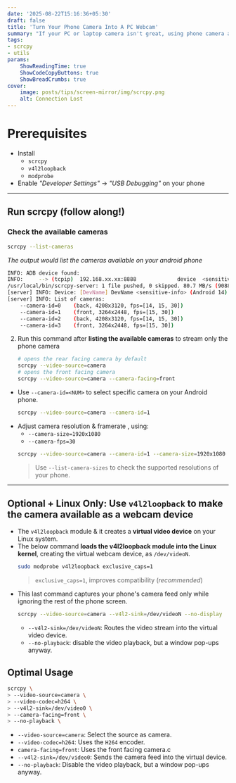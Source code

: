 ```yaml
---
date: '2025-08-22T15:16:36+05:30'
draft: false
title: 'Turn Your Phone Camera Into A PC Webcam'
summary: "If your PC or laptop camera isn't great, using phone camera as a webcam is a strong alternative. With scrcpy, you can use your phone's camera as input device for any application."
tags:
- scrcpy
- utils
params:
    ShowReadingTime: true
    ShowCodeCopyButtons: true
    ShowBreadCrumbs: true
cover:
    image: posts/tips/screen-mirror/img/scrcpy.png
    alt: Connection Lost
---
```

# Prerequisites
- Install 
    - `scrcpy`
    - `v4l2loopback`
    - `modprobe`
- Enable _"Developer Settings"_ -> _"USB Debugging"_ on your phone 

---

## Run scrcpy (follow along!)
### Check the available cameras
```sh
scrcpy --list-cameras
```
_The output would list the cameras available on your android phone_
```sh
INFO: ADB device found:
INFO:     --> (tcpip)  192.168.xx.xx:8888             device  <sensitive-info>
/usr/local/bin/scrcpy-server: 1 file pushed, 0 skipped. 80.7 MB/s (90888 bytes in 0.001s)
[server] INFO: Device: [DevName] DevName <sensitive-info> (Android 14)
[server] INFO: List of cameras:
    --camera-id=0    (back, 4208x3120, fps=[14, 15, 30])
    --camera-id=1    (front, 3264x2448, fps=[15, 30])
    --camera-id=2    (back, 4208x3120, fps=[14, 15, 30])
    --camera-id=3    (front, 3264x2448, fps=[15, 30])
```

2. Run this command after **listing the available cameras**  to stream only the phone camera
    ```sh
    # opens the rear facing camera by default
    scrcpy --video-source=camera
    # opens the front facing camera
    scrcpy --video-source=camera --camera-facing=front
    ```
- Use `--camera-id=<NUM>` to select specific camera on your Android phone.
    ```sh
    scrcpy --video-source=camera --camera-id=1
    ```
- Adjust camera resolution & framerate , using:
    - `--camera-size=1920x1080`
    - `--camera-fps=30`
    ```sh
    scrcpy --video-source=camera --camera-id=1 --camera-size=1920x1080 --camera-fps=30
    ```
    > Use `--list-camera-sizes` to check the supported resolutions of your phone.

---

##  **Optional + Linux Only**:  Use `v4l2loopback` to make the camera available as a webcam device
- The `v4l2loopback` module & it creates a **virtual video device** on your Linux system.
- The below command **loads the v4l2loopback module into the Linux kernel**, creating the virtual webcam device, as `/dev/videoN`.
    ```sh
    sudo modprobe v4l2loopback exclusive_caps=1
    ```
    > `exclusive_caps=1`, improves compatibility (_recommended_)
- This last command captures your phone's camera feed only while ignoring the rest of the phone screen.
    ```sh
    scrcpy --video-source=camera --v4l2-sink=/dev/videoN --no-display
    ```
    - `--v4l2-sink=/dev/videoN`: Routes the video stream into the virtual video device.
    - `--no-playback`: disable the video playback, but a window pop-ups anyway.



## Optimal Usage
```sh
scrcpy \
> --video-source=camera \
> --video-codec=h264 \
> --v4l2-sink=/dev/video0 \
> --camera-facing=front \
> --no-playback \
```
- `--video-source=camera`: Select the source as camera.
- `--video-codec=h264`: Uses the `H264` encoder.
- `camera-facing=front`: Uses the front facing camera.c
- `--v4l2-sink=/dev/video0`: Sends the camera feed into the virtual device.
- `--no-playback`: Disable the video playback, but a window pop-ups anyway.
